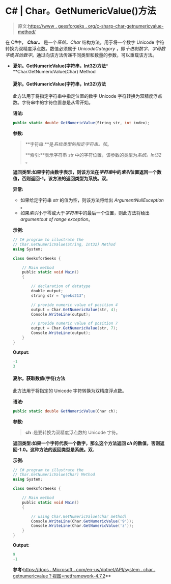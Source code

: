 # C# | Char。GetNumericValue()方法

> 原文:[https://www . geesforgeks . org/c-sharp-char-getnumericvalue-method/](https://www.geeksforgeeks.org/c-sharp-char-getnumericvalue-method/)

在 C#中， ***Char。*** 是一个*系统。Char* 结构方法，用于将一个数字 Unicode 字符转换为双精度浮点数。数值必须属于 *UnicodeCategory* ，即*十进制数字*、*字母数字*或*其他数字*。通过向该方法传递不同类型和数量的参数，可以重载该方法。

*   **夏尔。GetNumericValue(字符串，Int32)方法***   **Char.GetNumericValue(Char) Method

    #### 夏尔。GetNumericValue(字符串，Int32)方法

    此方法用于将指定字符串中指定位置的数字 Unicode 字符转换为双精度浮点数。字符串中的字符位置总是从零开始。

    **语法:**

    ```cs
    public static double GetNumericValue(String str, int index);
    ```

    **参数:**

    > **字符串:**是*系统类型的指定字符串。弦*。
    > 
    > **索引:**表示字符串 *str* 中的字符位置，该参数的类型为*系统。Int32* 。

    **返回类型:**如果字符由数字表示，则该方法在*字符串*中的*索引*位置返回一个数值，否则返回-1。该方法的返回类型为**系统。双**。

    **异常:**

    *   如果给定字符串 *str* 的值为空，则该方法将给出 *ArgumentNullException* 。
    *   如果*索引*小于零或大于*字符串*中的最后一个位置，则此方法将给出*argumentout of range exception*。

    **示例:**

    ```cs
    // C# program to illustrate the
    // Char.GetNumericValue(String, Int32) Method
    using System;

    class GeeksforGeeks {

        // Main method
        public static void Main()
        {

            // declaration of datatype
            double output;
            string str = "geeks213";

            // provide numeric value of position 4
            output = Char.GetNumericValue(str, 4);
            Console.WriteLine(output);

            // provide numeric value of position 7
            output = Char.GetNumericValue(str, 7);
            Console.WriteLine(output);
        }
    }
    ```

    **Output:**

    ```cs
    -1
    3

    ```

    #### 夏尔。获取数值(字符)方法

    此方法用于将指定的 Unicode 字符转换为双精度浮点数。

    **语法:**

    ```cs
    public static double GetNumericValue(Char ch);
    ```

    **参数:**

    > **ch** :是要转换为双精度浮点数的 Unicode 字符。

    **返回类型:**如果一个字符代表一个数字，那么这个方法返回 *ch* 的数值，否则返回-1.0。这种方法的返回类型是**系统。双**。

    **示例:**

    ```cs
    // C# program to illustrate the
    // Char.GetNumericValue(Char) Method
    using System;

    class GeeksforGeeks {

        // Main method
        public static void Main()
        {

            // using Char.GetNumericValue(char method)
            Console.WriteLine(Char.GetNumericValue('9'));
            Console.WriteLine(Char.GetNumericValue('z'));
        }
    }
    ```

    **Output:**

    ```cs
    9
    -1

    ```

    **参考:**[https://docs . Microsoft . com/en-us/dotnet/API/system . char . getnumericvalue？视图=netframework-4.7.2](https://docs.microsoft.com/en-us/dotnet/api/system.char.getnumericvalue?view=netframework-4.7.2)**